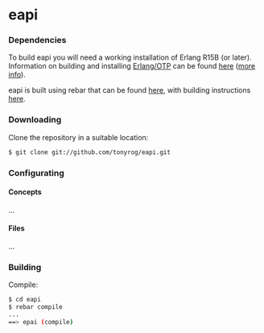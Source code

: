 eapi
=====



### Dependencies

To build eapi you will need a working installation of Erlang R15B (or
later).<br/>
Information on building and installing [Erlang/OTP](http://www.erlang.org)
can be found [here](https://github.com/erlang/otp/wiki/Installation)
([more info](https://github.com/erlang/otp/blob/master/INSTALL.md)).

eapi is built using rebar that can be found [here](https://github.com/basho/rebar), with building instructions [here](https://github.com/basho/rebar/wiki/Building-rebar).


### Downloading

Clone the repository in a suitable location:

```sh
$ git clone git://github.com/tonyrog/eapi.git
```
### Configurating
#### Concepts

...

#### Files

...

### Building

Compile:

```sh
$ cd eapi
$ rebar compile
...
==> epai (compile)
```


